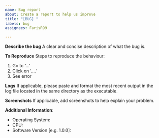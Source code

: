 ```yaml
---
name: Bug report
about: Create a report to help us improve
title: "[BUG] "
labels: bug
assignees: FarisR99

---
```


**Describe the bug**
A clear and concise description of what the bug is.

**To Reproduce**
Steps to reproduce the behaviour:
1. Go to '...'
2. Click on '....'
3. See error

**Logs**
If applicable, please paste and format the most recent output in the log file located in the same directory as the executable.

**Screenshots**
If applicable, add screenshots to help explain your problem.

**Additional Information:**
 - Operating System: 
 - CPU: 
 - Software Version [e.g. 1.0.0]:
